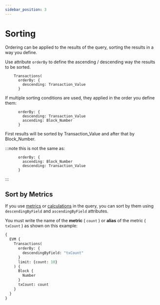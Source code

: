 ```yaml
---
sidebar_position: 3
---
```


# Sorting

Ordering can be applied to the results of the query, sorting the results in a way you define.

Use attribute ```orderBy``` to define the ascending / descending way the results to be sorted.

```
    Transactions(
      orderBy: {
        descending: Transaction_Value
      }
```

If multiple sorting conditions are used, they applied in the order you define them:

```
      orderBy: {
        descending: Transaction_Value
        ascending: Block_Number
      }
```

First results will be sorted by Transaction_Value and after that by Block_Number.

:::note
this is not the same as:
```
      orderBy: {
        ascending: Block_Number
        descending: Transaction_Value
      }
```
:::

## Sort by Metrics

If you use [metrics](metrics/) or [calculations](calculations) in the query, you can sort by them
using ```descendingByField``` and ```ascendingByField``` attributes.

You must write the name of the **metric** ( ```count``` ) or **alias** of the metric ( ```txCount``` ) as shown on this example:

```graphql
{
  EVM {
    Transactions(
      orderBy: {
        descendingByField: "txCount"
      }
      limit: {count: 10}
    ) {
      Block {
        Number
      }
      txCount: count
    }
  }
}
```

